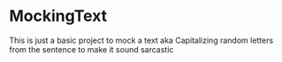 # MockingText
This is just a basic project to mock a text aka Capitalizing random letters from the sentence to make it sound sarcastic 
